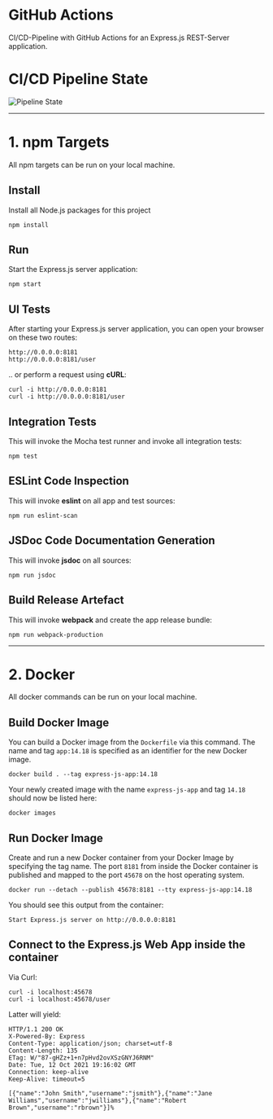 # GitHub Actions
CI/CD-Pipeline with GitHub Actions for an Express.js REST-Server application.

# CI/CD Pipeline State
![Pipeline State](https://github.com/christopherstock/GitHubActionsWorkshop/actions/workflows/node.js.yml/badge.svg)

___

# 1. npm Targets

All npm targets can be run on your local machine.

## Install
Install all Node.js packages for this project
```
npm install
```

## Run
Start the Express.js server application:
```
npm start
```

## UI Tests
After starting your Express.js server application, you can open your browser on these two routes:
```
http://0.0.0.0:8181
http://0.0.0.0:8181/user
```

.. or perform a request using **cURL**:
```
curl -i http://0.0.0.0:8181
curl -i http://0.0.0.0:8181/user
```

## Integration Tests
This will invoke the Mocha test runner and invoke all integration tests:
```
npm test
```

## ESLint Code Inspection
This will invoke **eslint** on all app and test sources:
```
npm run eslint-scan
```

## JSDoc Code Documentation Generation
This will invoke **jsdoc** on all sources:
```
npm run jsdoc
```

## Build Release Artefact
This will invoke **webpack** and create the app release bundle:
```
npm run webpack-production
```
___

# 2. Docker

All docker commands can be run on your local machine.

## Build Docker Image
You can build a Docker image from the `Dockerfile` via this command.
The name and tag `app:14.18` is specified as an identifier for the new Docker image.
```
docker build . --tag express-js-app:14.18
```
Your newly created image with the name `express-js-app` and tag `14.18` should now be listed here:
```
docker images
```

## Run Docker Image    
Create and run a new Docker container from your Docker Image by specifying the tag name.
The port `8181` from inside the Docker container is published and mapped to the port `45678` on the host operating system.
```
docker run --detach --publish 45678:8181 --tty express-js-app:14.18
```

You should see this output from the container:
```
Start Express.js server on http://0.0.0.0:8181
```

## Connect to the Express.js Web App inside the container
Via Curl:
```
curl -i localhost:45678
curl -i localhost:45678/user
```
Latter will yield:
```
HTTP/1.1 200 OK
X-Powered-By: Express
Content-Type: application/json; charset=utf-8
Content-Length: 135
ETag: W/"87-gHZz+1+n7pHvd2ovXSzGNYJ6RNM"
Date: Tue, 12 Oct 2021 19:16:02 GMT
Connection: keep-alive
Keep-Alive: timeout=5

[{"name":"John Smith","username":"jsmith"},{"name":"Jane Williams","username":"jwilliams"},{"name":"Robert Brown","username":"rbrown"}]%                                                                  
```
